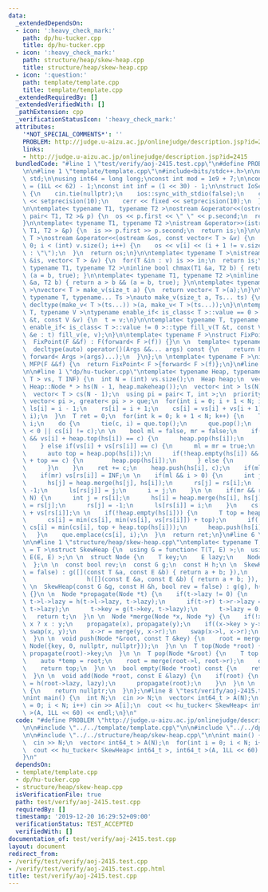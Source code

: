 ```yaml
---
data:
  _extendedDependsOn:
  - icon: ':heavy_check_mark:'
    path: dp/hu-tucker.cpp
    title: dp/hu-tucker.cpp
  - icon: ':heavy_check_mark:'
    path: structure/heap/skew-heap.cpp
    title: structure/heap/skew-heap.cpp
  - icon: ':question:'
    path: template/template.cpp
    title: template/template.cpp
  _extendedRequiredBy: []
  _extendedVerifiedWith: []
  _pathExtension: cpp
  _verificationStatusIcon: ':heavy_check_mark:'
  attributes:
    '*NOT_SPECIAL_COMMENTS*': ''
    PROBLEM: http://judge.u-aizu.ac.jp/onlinejudge/description.jsp?id=2415
    links:
    - http://judge.u-aizu.ac.jp/onlinejudge/description.jsp?id=2415
  bundledCode: "#line 1 \"test/verify/aoj-2415.test.cpp\"\n#define PROBLEM \"http://judge.u-aizu.ac.jp/onlinejudge/description.jsp?id=2415\"\
    \n\n#line 1 \"template/template.cpp\"\n#include<bits/stdc++.h>\n\nusing namespace\
    \ std;\n\nusing int64 = long long;\nconst int mod = 1e9 + 7;\n\nconst int64 infll\
    \ = (1LL << 62) - 1;\nconst int inf = (1 << 30) - 1;\n\nstruct IoSetup {\n  IoSetup()\
    \ {\n    cin.tie(nullptr);\n    ios::sync_with_stdio(false);\n    cout << fixed\
    \ << setprecision(10);\n    cerr << fixed << setprecision(10);\n  }\n} iosetup;\n\
    \n\ntemplate< typename T1, typename T2 >\nostream &operator<<(ostream &os, const\
    \ pair< T1, T2 >& p) {\n  os << p.first << \" \" << p.second;\n  return os;\n\
    }\n\ntemplate< typename T1, typename T2 >\nistream &operator>>(istream &is, pair<\
    \ T1, T2 > &p) {\n  is >> p.first >> p.second;\n  return is;\n}\n\ntemplate< typename\
    \ T >\nostream &operator<<(ostream &os, const vector< T > &v) {\n  for(int i =\
    \ 0; i < (int) v.size(); i++) {\n    os << v[i] << (i + 1 != v.size() ? \" \"\
    \ : \"\");\n  }\n  return os;\n}\n\ntemplate< typename T >\nistream &operator>>(istream\
    \ &is, vector< T > &v) {\n  for(T &in : v) is >> in;\n  return is;\n}\n\ntemplate<\
    \ typename T1, typename T2 >\ninline bool chmax(T1 &a, T2 b) { return a < b &&\
    \ (a = b, true); }\n\ntemplate< typename T1, typename T2 >\ninline bool chmin(T1\
    \ &a, T2 b) { return a > b && (a = b, true); }\n\ntemplate< typename T = int64\
    \ >\nvector< T > make_v(size_t a) {\n  return vector< T >(a);\n}\n\ntemplate<\
    \ typename T, typename... Ts >\nauto make_v(size_t a, Ts... ts) {\n  return vector<\
    \ decltype(make_v< T >(ts...)) >(a, make_v< T >(ts...));\n}\n\ntemplate< typename\
    \ T, typename V >\ntypename enable_if< is_class< T >::value == 0 >::type fill_v(T\
    \ &t, const V &v) {\n  t = v;\n}\n\ntemplate< typename T, typename V >\ntypename\
    \ enable_if< is_class< T >::value != 0 >::type fill_v(T &t, const V &v) {\n  for(auto\
    \ &e : t) fill_v(e, v);\n}\n\ntemplate< typename F >\nstruct FixPoint : F {\n\
    \  FixPoint(F &&f) : F(forward< F >(f)) {}\n \n  template< typename... Args >\n\
    \  decltype(auto) operator()(Args &&... args) const {\n    return F::operator()(*this,\
    \ forward< Args >(args)...);\n  }\n};\n \ntemplate< typename F >\ninline decltype(auto)\
    \ MFP(F &&f) {\n  return FixPoint< F >{forward< F >(f)};\n}\n#line 4 \"test/verify/aoj-2415.test.cpp\"\
    \n\n#line 1 \"dp/hu-tucker.cpp\"\ntemplate< typename Heap, typename T >\nT hu_tucker(vector<\
    \ T > vs, T INF) {\n  int N = (int) vs.size();\n  Heap heap;\n  vector< typename\
    \ Heap::Node * > hs(N - 1, heap.makeheap());\n  vector< int > ls(N), rs(N);\n\
    \  vector< T > cs(N - 1);\n  using pi = pair< T, int >;\n  priority_queue< pi,\
    \ vector< pi >, greater< pi > > que;\n  for(int i = 0; i + 1 < N; i++) {\n   \
    \ ls[i] = i - 1;\n    rs[i] = i + 1;\n    cs[i] = vs[i] + vs[i + 1];\n    que.emplace(cs[i],\
    \ i);\n  }\n  T ret = 0;\n  for(int k = 0; k + 1 < N; k++) {\n    T c;\n    int\
    \ i;\n    do {\n      tie(c, i) = que.top();\n      que.pop();\n    } while(rs[i]\
    \ < 0 || cs[i] != c);\n \n    bool ml = false, mr = false;\n    if(!heap.empty(hs[i])\
    \ && vs[i] + heap.top(hs[i]) == c) {\n      heap.pop(hs[i]);\n      ml = true;\n\
    \    } else if(vs[i] + vs[rs[i]] == c) {\n      ml = mr = true;\n    } else {\n\
    \      auto top = heap.pop(hs[i]);\n      if(!heap.empty(hs[i]) && heap.top(hs[i])\
    \ + top == c) {\n        heap.pop(hs[i]);\n      } else {\n        mr = true;\n\
    \      }\n    }\n    ret += c;\n    heap.push(hs[i], c);\n    if(ml) vs[i] = INF;\n\
    \    if(mr) vs[rs[i]] = INF;\n \n    if(ml && i > 0) {\n      int j = ls[i];\n\
    \      hs[j] = heap.merge(hs[j], hs[i]);\n      rs[j] = rs[i];\n      rs[i] =\
    \ -1;\n      ls[rs[j]] = j;\n      i = j;\n    }\n \n    if(mr && rs[i] + 1 <\
    \ N) {\n      int j = rs[i];\n      hs[i] = heap.merge(hs[i], hs[j]);\n      rs[i]\
    \ = rs[j];\n      rs[j] = -1;\n      ls[rs[i]] = i;\n    }\n    cs[i] = vs[i]\
    \ + vs[rs[i]];\n \n    if(!heap.empty(hs[i])) {\n      T top = heap.pop(hs[i]);\n\
    \      cs[i] = min(cs[i], min(vs[i], vs[rs[i]]) + top);\n      if(!heap.empty(hs[i]))\
    \ cs[i] = min(cs[i], top + heap.top(hs[i]));\n      heap.push(hs[i], top);\n \
    \   }\n    que.emplace(cs[i], i);\n  }\n  return ret;\n}\n#line 6 \"test/verify/aoj-2415.test.cpp\"\
    \n\n#line 1 \"structure/heap/skew-heap.cpp\"\ntemplate< typename T, typename E\
    \ = T >\nstruct SkewHeap {\n  using G = function< T(T, E) >;\n  using H = function<\
    \ E(E, E) >;\n \n  struct Node {\n    T key;\n    E lazy;\n    Node *l, *r;\n\
    \  };\n \n  const bool rev;\n  const G g;\n  const H h;\n \n  SkewHeap(bool rev\
    \ = false) : g([](const T &a, const E &b) { return a + b; }),\n              \
    \                 h([](const E &a, const E &b) { return a + b; }), rev(rev) {}\n\
    \ \n  SkewHeap(const G &g, const H &h, bool rev = false) : g(g), h(h), rev(rev)\
    \ {}\n \n  Node *propagate(Node *t) {\n    if(t->lazy != 0) {\n      if(t->l)\
    \ t->l->lazy = h(t->l->lazy, t->lazy);\n      if(t->r) t->r->lazy = h(t->r->lazy,\
    \ t->lazy);\n      t->key = g(t->key, t->lazy);\n      t->lazy = 0;\n    }\n \
    \   return t;\n  }\n \n  Node *merge(Node *x, Node *y) {\n    if(!x || !y) return\
    \ x ? x : y;\n    propagate(x), propagate(y);\n    if((x->key > y->key) ^ rev)\
    \ swap(x, y);\n    x->r = merge(y, x->r);\n    swap(x->l, x->r);\n    return x;\n\
    \  }\n \n  void push(Node *&root, const T &key) {\n    root = merge(root, new\
    \ Node({key, 0, nullptr, nullptr}));\n  }\n \n  T top(Node *root) {\n    return\
    \ propagate(root)->key;\n  }\n \n  T pop(Node *&root) {\n    T top = propagate(root)->key;\n\
    \    auto *temp = root;\n    root = merge(root->l, root->r);\n    delete temp;\n\
    \    return top;\n  }\n \n  bool empty(Node *root) const {\n    return !root;\n\
    \  }\n \n  void add(Node *root, const E &lazy) {\n    if(root) {\n      root->lazy\
    \ = h(root->lazy, lazy);\n      propagate(root);\n    }\n  }\n \n  Node *makeheap()\
    \ {\n    return nullptr;\n  }\n};\n#line 8 \"test/verify/aoj-2415.test.cpp\"\n\
    \nint main() {\n  int N;\n  cin >> N;\n  vector< int64_t > A(N);\n  for(int i\
    \ = 0; i < N; i++) cin >> A[i];\n  cout << hu_tucker< SkewHeap< int64_t >, int64_t\
    \ >(A, 1LL << 60) << endl;\n}\n"
  code: "#define PROBLEM \"http://judge.u-aizu.ac.jp/onlinejudge/description.jsp?id=2415\"\
    \n\n#include \"../../template/template.cpp\"\n\n#include \"../../dp/hu-tucker.cpp\"\
    \n\n#include \"../../structure/heap/skew-heap.cpp\"\n\nint main() {\n  int N;\n\
    \  cin >> N;\n  vector< int64_t > A(N);\n  for(int i = 0; i < N; i++) cin >> A[i];\n\
    \  cout << hu_tucker< SkewHeap< int64_t >, int64_t >(A, 1LL << 60) << endl;\n\
    }\n"
  dependsOn:
  - template/template.cpp
  - dp/hu-tucker.cpp
  - structure/heap/skew-heap.cpp
  isVerificationFile: true
  path: test/verify/aoj-2415.test.cpp
  requiredBy: []
  timestamp: '2019-12-20 16:29:52+09:00'
  verificationStatus: TEST_ACCEPTED
  verifiedWith: []
documentation_of: test/verify/aoj-2415.test.cpp
layout: document
redirect_from:
- /verify/test/verify/aoj-2415.test.cpp
- /verify/test/verify/aoj-2415.test.cpp.html
title: test/verify/aoj-2415.test.cpp
---
```

